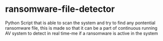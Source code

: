 # ransomware-file-detector
Python Script that is able to scan the system and try to find any pontential ransomware file, this is made so that it can be a part of continuous running AV system to detect in real time-me if a ransomware is active in the system
